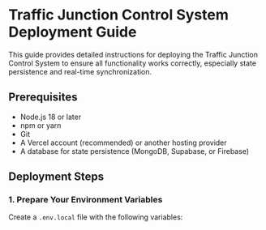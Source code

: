 # Traffic Junction Control System Deployment Guide

This guide provides detailed instructions for deploying the Traffic Junction Control System to ensure all functionality works correctly, especially state persistence and real-time synchronization.

## Prerequisites

- Node.js 18 or later
- npm or yarn
- Git
- A Vercel account (recommended) or another hosting provider
- A database for state persistence (MongoDB, Supabase, or Firebase)

## Deployment Steps

### 1. Prepare Your Environment Variables

Create a `.env.local` file with the following variables:


